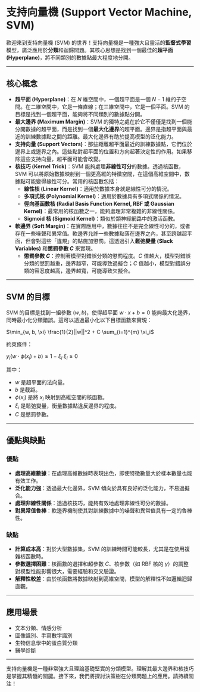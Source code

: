 # 支持向量機 (Support Vector Machine, SVM)

歡迎來到支持向量機 (SVM) 的世界！支持向量機是一種強大且靈活的**監督式學習**模型，廣泛應用於**分類**和迴歸問題。其核心思想是找到一個最佳的**超平面 (Hyperplane)**，將不同類別的數據點最大程度地分開。

---

## 核心概念

*   **超平面 (Hyperplane)**：在 $N$ 維空間中，一個超平面是一個 $N-1$ 維的子空間。在二維空間中，它是一條直線；在三維空間中，它是一個平面。SVM 的目標是找到一個超平面，能夠將不同類別的數據點分開。
*   **最大邊界 (Maximum Margin)**：SVM 的獨特之處在於它不僅僅是找到一個能分開數據的超平面，而是找到一個**最大化邊界**的超平面。邊界是指超平面與最近的訓練數據點之間的距離。最大化邊界有助於提高模型的泛化能力。
*   **支持向量 (Support Vectors)**：那些距離超平面最近的訓練數據點，它們位於邊界上或邊界之內。這些點對超平面的位置和方向起著決定性的作用。如果移除這些支持向量，超平面可能會改變。
*   **核技巧 (Kernel Trick)**：SVM 能夠處理**非線性可分**的數據。透過核函數，SVM 可以將原始數據映射到一個更高維的特徵空間，在這個高維空間中，數據點可能變得線性可分。常用的核函數包括：
    *   **線性核 (Linear Kernel)**：適用於數據本身就是線性可分的情況。
    *   **多項式核 (Polynomial Kernel)**：適用於數據具有多項式關係的情況。
    *   **徑向基函數核 (Radial Basis Function Kernel, RBF 或 Gaussian Kernel)**：最常用的核函數之一，能夠處理非常複雜的非線性關係。
    *   **Sigmoid 核 (Sigmoid Kernel)**：類似於類神經網路中的激活函數。
*   **軟邊界 (Soft Margin)**：在實際應用中，數據往往不是完全線性可分的，或者存在一些噪聲和異常值。軟邊界允許一些數據點落在邊界之內，甚至跨越超平面，但會對這些「違規」的點施加懲罰。這透過引入**鬆弛變量 (Slack Variables)** 和**懲罰參數 $C$** 來實現。
    *   **懲罰參數 $C$**：控制著模型對錯誤分類的懲罰程度。$C$ 值越大，模型對錯誤分類的懲罰越重，邊界越窄，可能導致過擬合；$C$ 值越小，模型對錯誤分類的容忍度越高，邊界越寬，可能導致欠擬合。

---

## SVM 的目標

SVM 的目標是找到一組參數 $(w, b)$，使得超平面 $w \cdot x + b = 0$ 能夠最大化邊界，同時最小化分類錯誤。這可以透過最小化以下目標函數來實現：

$\min_{w, b, \xi} \frac{1}{2}||w||^2 + C \sum_{i=1}^{m} \xi_i$

約束條件：

$y_i (w \cdot \phi(x_i) + b) \ge 1 - \xi_i$
$\xi_i \ge 0$

其中：
*   $w$ 是超平面的法向量。
*   $b$ 是截距。
*   $\phi(x_i)$ 是將 $x_i$ 映射到高維空間的核函數。
*   $\xi_i$ 是鬆弛變量，衡量數據點違反邊界的程度。
*   $C$ 是懲罰參數。

---

## 優點與缺點

### 優點

*   **處理高維數據**：在處理高維數據時表現出色，即使特徵數量大於樣本數量也能有效工作。
*   **泛化能力強**：透過最大化邊界，SVM 傾向於具有良好的泛化能力，不易過擬合。
*   **處理非線性關係**：透過核技巧，能夠有效地處理非線性可分的數據。
*   **對異常值魯棒**：軟邊界機制使其對訓練數據中的噪聲和異常值具有一定的魯棒性。

### 缺點

*   **計算成本高**：對於大型數據集，SVM 的訓練時間可能較長，尤其是在使用複雜核函數時。
*   **參數選擇困難**：核函數的選擇和超參數 $C$、核參數（如 RBF 核的 $\gamma$）的調整對模型性能影響很大，需要經驗和交叉驗證。
*   **解釋性較差**：由於核函數將數據映射到高維空間，模型的解釋性不如邏輯迴歸直觀。

---

## 應用場景

*   文本分類、情感分析
*   圖像識別、手寫數字識別
*   生物信息學中的蛋白質分類
*   醫學診斷

---

支持向量機是一種非常強大且理論基礎堅實的分類模型。理解其最大邊界和核技巧是掌握其精髓的關鍵。接下來，我們將探討決策樹在分類問題上的應用。請持續關注！
